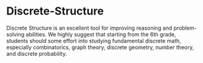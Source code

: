# Discrete-Structure

Discrete Structure is an excellent tool for improving reasoning and problem-solving abilities. We highly suggest that starting from the 6th grade, students should some effort into studying fundamental discrete math, especially combinatorics, graph theory, discrete geometry, number theory, and discrete probability.
